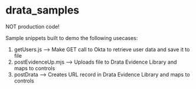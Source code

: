# drata_samples

NOT production code! 

Sample snippets built to demo the following usecases:

1. getUsers.js --> Make GET call to Okta to retrieve user data and save it to file
2. postEvidenceUp.mjs --> Uploads file to Drata Evidence Library and maps to controls
3. postDrata --> Creates URL record in Drata Evidence Library and maps to controls
